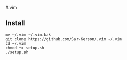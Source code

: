 #.vim
## Install
```
mv ~/.vim ~/.vim.bak
git clone https://github.com/Sar-Kerson/.vim ~/.vim
cd ~/.vim
chmod +x setup.sh
./setup.sh
```
